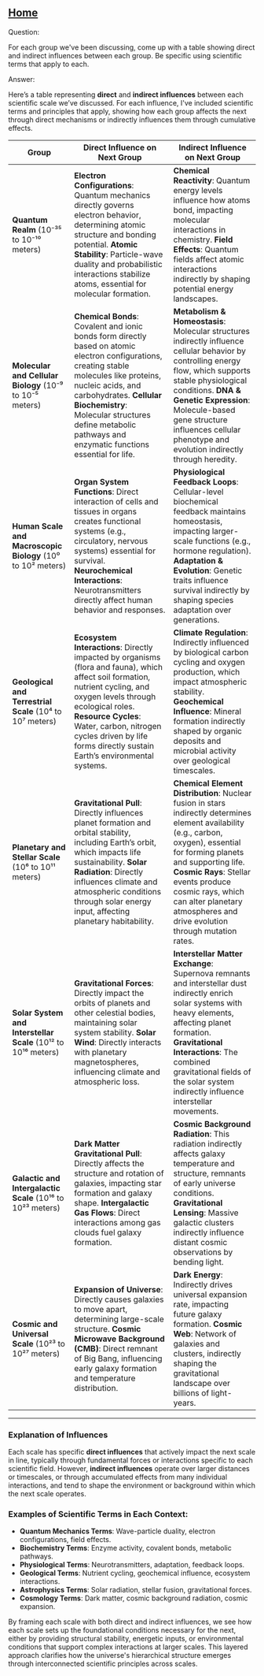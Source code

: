 [Home](https://t2m.io/VwvDcuw)
---

Question:

For each group we've been discussing, come up with a table showing direct and indirect influences between each group. Be specific using scientific terms that apply to each.

Answer:

Here’s a table representing **direct** and **indirect influences** between each scientific scale we’ve discussed. For each influence, I've included scientific terms and principles that apply, showing how each group affects the next through direct mechanisms or indirectly influences them through cumulative effects.

| **Group** | **Direct Influence on Next Group** | **Indirect Influence on Next Group** |
|-----------|-----------------------------------|--------------------------------------|
| **Quantum Realm** (10⁻³⁵ to 10⁻¹⁰ meters) | **Electron Configurations**: Quantum mechanics directly governs electron behavior, determining atomic structure and bonding potential. **Atomic Stability**: Particle-wave duality and probabilistic interactions stabilize atoms, essential for molecular formation. | **Chemical Reactivity**: Quantum energy levels influence how atoms bond, impacting molecular interactions in chemistry. **Field Effects**: Quantum fields affect atomic interactions indirectly by shaping potential energy landscapes. |
| **Molecular and Cellular Biology** (10⁻⁹ to 10⁻⁵ meters) | **Chemical Bonds**: Covalent and ionic bonds form directly based on atomic electron configurations, creating stable molecules like proteins, nucleic acids, and carbohydrates. **Cellular Biochemistry**: Molecular structures define metabolic pathways and enzymatic functions essential for life. | **Metabolism & Homeostasis**: Molecular structures indirectly influence cellular behavior by controlling energy flow, which supports stable physiological conditions. **DNA & Genetic Expression**: Molecule-based gene structure influences cellular phenotype and evolution indirectly through heredity. |
| **Human Scale and Macroscopic Biology** (10⁰ to 10² meters) | **Organ System Functions**: Direct interaction of cells and tissues in organs creates functional systems (e.g., circulatory, nervous systems) essential for survival. **Neurochemical Interactions**: Neurotransmitters directly affect human behavior and responses. | **Physiological Feedback Loops**: Cellular-level biochemical feedback maintains homeostasis, impacting larger-scale functions (e.g., hormone regulation). **Adaptation & Evolution**: Genetic traits influence survival indirectly by shaping species adaptation over generations. |
| **Geological and Terrestrial Scale** (10⁴ to 10⁷ meters) | **Ecosystem Interactions**: Directly impacted by organisms (flora and fauna), which affect soil formation, nutrient cycling, and oxygen levels through ecological roles. **Resource Cycles**: Water, carbon, nitrogen cycles driven by life forms directly sustain Earth’s environmental systems. | **Climate Regulation**: Indirectly influenced by biological carbon cycling and oxygen production, which impact atmospheric stability. **Geochemical Influence**: Mineral formation indirectly shaped by organic deposits and microbial activity over geological timescales. |
| **Planetary and Stellar Scale** (10⁶ to 10¹¹ meters) | **Gravitational Pull**: Directly influences planet formation and orbital stability, including Earth’s orbit, which impacts life sustainability. **Solar Radiation**: Directly influences climate and atmospheric conditions through solar energy input, affecting planetary habitability. | **Chemical Element Distribution**: Nuclear fusion in stars indirectly determines element availability (e.g., carbon, oxygen), essential for forming planets and supporting life. **Cosmic Rays**: Stellar events produce cosmic rays, which can alter planetary atmospheres and drive evolution through mutation rates. |
| **Solar System and Interstellar Scale** (10¹² to 10¹⁶ meters) | **Gravitational Forces**: Directly impact the orbits of planets and other celestial bodies, maintaining solar system stability. **Solar Wind**: Directly interacts with planetary magnetospheres, influencing climate and atmospheric loss. | **Interstellar Matter Exchange**: Supernova remnants and interstellar dust indirectly enrich solar systems with heavy elements, affecting planet formation. **Gravitational Interactions**: The combined gravitational fields of the solar system indirectly influence interstellar movements. |
| **Galactic and Intergalactic Scale** (10¹⁶ to 10²³ meters) | **Dark Matter Gravitational Pull**: Directly affects the structure and rotation of galaxies, impacting star formation and galaxy shape. **Intergalactic Gas Flows**: Direct interactions among gas clouds fuel galaxy formation. | **Cosmic Background Radiation**: This radiation indirectly affects galaxy temperature and structure, remnants of early universe conditions. **Gravitational Lensing**: Massive galactic clusters indirectly influence distant cosmic observations by bending light. |
| **Cosmic and Universal Scale** (10²³ to 10²⁷ meters) | **Expansion of Universe**: Directly causes galaxies to move apart, determining large-scale structure. **Cosmic Microwave Background (CMB)**: Direct remnant of Big Bang, influencing early galaxy formation and temperature distribution. | **Dark Energy**: Indirectly drives universal expansion rate, impacting future galaxy formation. **Cosmic Web**: Network of galaxies and clusters, indirectly shaping the gravitational landscape over billions of light-years. |

---

### Explanation of Influences

Each scale has specific **direct influences** that actively impact the next scale in line, typically through fundamental forces or interactions specific to each scientific field. However, **indirect influences** operate over larger distances or timescales, or through accumulated effects from many individual interactions, and tend to shape the environment or background within which the next scale operates.

### Examples of Scientific Terms in Each Context:

- **Quantum Mechanics Terms**: Wave-particle duality, electron configurations, field effects.
- **Biochemistry Terms**: Enzyme activity, covalent bonds, metabolic pathways.
- **Physiological Terms**: Neurotransmitters, adaptation, feedback loops.
- **Geological Terms**: Nutrient cycling, geochemical influence, ecosystem interactions.
- **Astrophysics Terms**: Solar radiation, stellar fusion, gravitational forces.
- **Cosmology Terms**: Dark matter, cosmic background radiation, cosmic expansion.

By framing each scale with both direct and indirect influences, we see how each scale sets up the foundational conditions necessary for the next, either by providing structural stability, energetic inputs, or environmental conditions that support complex interactions at larger scales. This layered approach clarifies how the universe's hierarchical structure emerges through interconnected scientific principles across scales.

